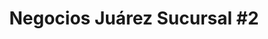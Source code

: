 ---
title: "Negocios Juárez Sucursal #2"
url: /ilobasco/negocios-juarez-sucursal-2/
shop: supermercado
---